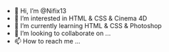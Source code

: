 - 👋 Hi, I’m @Nifix13
- 👀 I’m interested in HTML & CSS & Cinema 4D
- 🌱 I’m currently learning HTML & CSS & Photoshop
- 💞️ I’m looking to collaborate on ...
- 📫 How to reach me ...

<!---
Nifix13/Nifix13 is a ✨ special ✨ repository because its `README.md` (this file) appears on your GitHub profile.
You can click the Preview link to take a look at your changes.
--->
